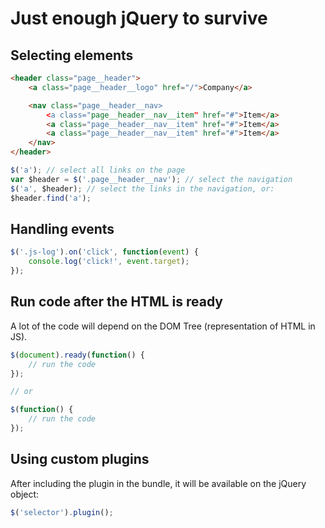 # Just enough jQuery to survive

## Selecting elements

```html
<header class="page__header">
    <a class="page__header__logo" href="/">Company</a>

    <nav class="page__header__nav>
        <a class="page__header__nav__item" href="#">Item</a>
        <a class="page__header__nav__item" href="#">Item</a>
        <a class="page__header__nav__item" href="#">Item</a>
    </nav>
</header>
```
```js
$('a'); // select all links on the page
var $header = $('.page__header__nav'); // select the navigation
$('a', $header); // select the links in the navigation, or:
$header.find('a');
```

## Handling events

```js
$('.js-log').on('click', function(event) {
    console.log('click!', event.target);
});
```

## Run code after the HTML is ready
A lot of the code will depend on the DOM Tree (representation of HTML in JS).

```js
$(document).ready(function() {
    // run the code
});

// or

$(function() {
    // run the code
});
```

## Using custom plugins

After including the plugin in the bundle, it will be available on the jQuery object:

```js
$('selector').plugin();
```

